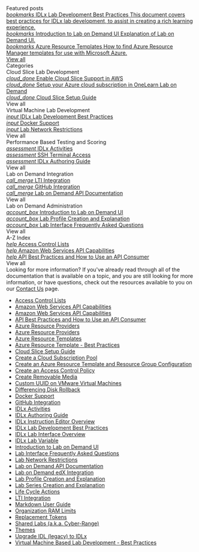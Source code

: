 <style>
    h1:first-of-type {margin-top:0;}
</style>

<div class="categories">
  <div class="categoriesHeader">Featured posts</div>
  <div class="cardContainerFull">
    <div class="cardContent">
      <div class="category">
        <a href="/lod/idlx-development-best-practices.md" class="categoryThread">
          <i class="material-icons light-blue">bookmarks</i>
          <span class="categoryTitleFeatured">IDLx Lab Development Best Practices</span>
          <span class="categoryDescription">This document covers best practices for IDLx lab development, to assist in creating a rich learning experience.</span>
        </a>
      </div>
      <div class="category"> 
        <a href="/lod/feature-focus/lod-experience.md" class="categoryThread">
          <i class="material-icons blue">bookmarks</i>
          <span class="categoryTitleFeatured">Introduction to Lab on Demand UI</span>
          <span class="categoryDescription">Explanation of Lab on Demand UI.</span>
        </a>
      </div>
      <div class="category">  
        <a href="/guides/cloud-slice/microsoft-azure/cloud-slice-find-resource-templates.md" class="categoryThread">
          <i class="material-icons light-blue">bookmarks</i>
          <span class="categoryTitleFeatured">Azure Resource Templates</span>
          <span class="categoryDescription">How to find Azure Resource Manager templates for use with Microsoft Azure.</span>
        </a>
      </div>
      <div class="viewAll"><a class="viewAllLink" href="/lod/home-landing-pages/cloud-slice-development-landing.md">View all</a></div>
    </div>
  </div>
  <div class="categoriesHeader">Categories</div>
  <div class="cardsContainer">
    <div class="cardContainer">
      <div class="cloudSlice cardContent">
        <div class="cardHeader">Cloud Slice Lab Development</div>
        <div class="category">
          <a href="/guides/cloud-slice/aws/aws-cloud-slice-setup.md" class="categoryThread">
            <i class="material-icons light-blue">cloud_done</i>
            <span class="categoryTitle">Enable Cloud Slice Support in AWS</span>
          </a>
        </div>
        <div class="category"> 
          <a href="/guides/cloud-slice/microsoft-azure/azure-setup-cloud-sub-pool-in-lod.md" class="categoryThread">
            <i class="material-icons blue">cloud_done</i>
            <span class="categoryTitle">Setup your Azure cloud subscription in OneLearn Lab on Demand</span>
          </a>
        </div>
        <div class="category">  
          <a href="/guides/cloud-slice/cloud-slice.md" class="categoryThread">
            <i class="material-icons light-blue">cloud_done</i>
            <span class="categoryTitle">Cloud Slice Setup Guide</span>
          </a>
        </div>
        <div class="viewAll"><a class="viewAllLink">View all</a></div>
      </div>
    </div>
    <div class="cardContainer">
      <div class="vmLabDev cardContent">
        <div class="cardHeader">Virtual Machine Lab Development</div>
        <div class="category">
          <a href="../lod/idlx-development-best-practices.md" class="categoryThread">
            <i class="material-icons light-green">input</i>
            <span class="categoryTitle">IDLx Lab Development Best Practices</span>
          </a>
        </div>
        <div class="category">
          <a href="/lod/docker.md" class="categoryThread">
            <i class="material-icons green">input</i>
            <span class="categoryTitle">Docker Support</span>
          </a>
        </div>
        <div class="category">
          <a href="/lod/lab-networks.md" class="categoryThread">
            <i class="material-icons light-green">input</i>
            <span class="categoryTitle">Lab Network Restrictions</span>
          </a>
        </div>
        <div class="viewAll"><a class="viewAllLink">View all</a></div>
      </div>
    </div>
    <div class="cardContainer">
      <div class="pbt_scoring cardContent">
        <div class="cardHeader">Performance Based Testing and Scoring</div>
        <div class="category">
          <a href="/lod/activities.md" class="categoryThread">
            <i class="material-icons light-blue">assessment</i>
            <span class="categoryTitle">IDLx Activities</span>
          </a>
        </div>
        <div class="category">
          <a href="terminal-access.md" class="categoryThread">
            <i class="material-icons blue">assessment</i>
            <span class="categoryTitle">SSH Terminal Access</span>
          </a>
        </div>
        <div class="category">
          <a href="/guides/idl2/idlv2-authoring-guide-and-best-practice.md" class="categoryThread">
            <i class="material-icons light-blue">assessment</i>
            <span class="categoryTitle">IDLx Authoring Guide</span>
          </a>
        </div>
        <div class="viewAll"><a class="viewAllLink">View all</a></div>
      </div>
    </div>
    <div class="cardContainer">
      <div class="lodIntegration cardContent">
        <div class="cardHeader">Lab on Demand Integration</div>
        <div class="category">
          <a href="/lod/lab-on-demand-lti-integration.md" class="categoryThread">
            <i class="material-icons light-green">call_merge</i>
            <span class="categoryTitle">LTI Integration</span>
          </a>
        </div>
        <div class="category">
          <a href="/guides/github-integration/github-integration.md" class="categoryThread">
            <i class="material-icons green">call_merge</i>
            <span class="categoryTitle">GitHub Integration</span>
          </a>
        </div>
        <div class="category">
          <a href="/lod/lod-api/lod-api-main.md" class="categoryThread">
            <i class="material-icons light-green">call_merge</i>
            <span class="categoryTitle">Lab on Demand API Documentation</span>
          </a>
        </div>
        <div class="viewAll"><a class="viewAllLink">View all</a></div>
      </div>
    </div>
    <div class="cardContainer">
      <div class="lod_admin cardContent">
        <div class="cardHeader">Lab on Demand Administration</div>
        <div class="category">
          <a href="/lod/feature-focus/lod-experience.md" class="categoryThread">
            <i class="material-icons light-blue">account_box</i>
            <span class="categoryTitle">Introduction to Lab on Demand UI</span>
          </a>
        </div>
        <div class="category">
          <a href="/lod/feature-focus/lab-profiles/create.md" class="categoryThread">
            <i class="material-icons blue">account_box</i>
            <span class="categoryTitle">Lab Profile Creation and Explanation</span>
          </a>
        </div>
        <div class="category">
          <a href="/lod/lab-interface-faq.md" class="categoryThread">
            <i class="material-icons light-blue">account_box</i>
            <span class="categoryTitle">Lab Interface Frequently Asked Questions</span>
          </a>
        </div>
        <div class="viewAll"><a class="viewAllLink">View all</a></div>
      </div>
    </div>
    <div class="cardContainer">
      <div class="azIndex cardContent">
        <div class="cardHeader">A-Z Index</div>
        <div class="category">
          <a href="access-control-lists.md" class="categoryThread">
            <i class="material-icons light-green">help</i>
            <span class="categoryTitle">Access Control Lists</span>
          </a>
        </div>
        <div class="category">
          <a href="/lod/aws-capabilities.md" class="categoryThread">
            <i class="material-icons green">help</i>
            <span class="categoryTitle">Amazon Web Services API Capabilities</span>
          </a>
        </div>
        <div class="category">
          <a href="/lod/how-to-use-api-consumer.md" class="categoryThread">
            <i class="material-icons light-green">help</i>
            <span class="categoryTitle">API Best Practices and How to Use an API Consumer</span>
          </a>
        </div>
        <div class="viewAll"><a class="viewAllLink">View all</a></div>
      </div>
    </div>
  </div>
  <div class="moreInfo">
    <span class="moreInfo_header">Looking for more information?</span>
    If you've already read through all of the documentation that is available on a topic, and you are still looking for more        information, or have questions, check out the resources available to you on our <a href="/contact-us.md">Contact Us</a> page.
  </div>
</div>

<div class="searchOptions">
  <ul class="searchOptions_title">
    <li class="searchOption"><a id="access-control-lists" href="access-control-lists.md">Access Control Lists</a></li>
    <li class="searchOption"><a id="aws-capabilities" href="/lod/aws-capabilities.md">Amazon Web Services API Capabilities</a></li>
    <li class="searchOption"><a id="how-to-use-api-consumer" href="/lod/how-to-use-api-consumer.md">Amazon Web Services API Capabilities</a></li>
    <li class="searchOption"><a id="azure-capacity-limitations" href="/guides/cloud-slice/microsoft-azure/azure-capacity-limitations.md">API Best Practices and How to Use an API Consumer</a></li>
    <li class="searchOption"><a id="azure-resource-providers" href="/guides/cloud-slice/microsoft-azure/azure-resource-providers.md">Azure Resource Providers</a></li>
    <li class="searchOption"><a id="azure-resource-providers" href="/guides/cloud-slice/microsoft-azure/azure-resource-providers.md">Azure Resource Providers</a></li>
    <li class="searchOption"><a id="cloud-slice-find-resource-templates" href="/guides/cloud-slice/microsoft-azure/cloud-slice-find-resource-templates.md">Azure Resource Templates</a></li>
    <li class="searchOption"><a id="azure-resource-template-best-practices" href="/lod/feature-focus/cloud-resource-templates/recommendations-and-best-practices.md">Azure Resource Template - Best Practices</a></li>
    <li class="searchOption"><a id="cloud-slice-setup" href="/guides/cloud-slice/cloud-slice.md">Cloud Slice Setup Guide</a></li>
    <li class="searchOption"><a id="create-cloud-subscription-pool" href="/lod/create-cloud-subscription-pool.md">Create a Cloud Subscription Pool</a></li>
    <li class="searchOption"><a id="create-azure-resource-template-and-resource-groupo" href="/lod/create-a-resource-template-and-configure-it-into-a-resource-group.md">Create an Azure Resource Template and Resource Group Configuration</a></li>
    <li class="searchOption"><a id="create-a-restriction-policy" href="/lod/create-a-restriction-policy.md">Create an Access Control Policy</a></li>
    <li class="searchOption"><a id="create-removal-media" href="/lod/create-Removable-media.md">Create Removable Media</a></li>
    <li class="searchOption"><a id="uuid" href="uuid.md">Custom UUID on VMware Virtual Machines</a></li>
    <li class="searchOption"><a id="differencing-disks" href="/lod/differencing-disks.md">Differencing Disk Rollback</a></li>
    <li class="searchOption"><a id="docker-support" href="/lod/docker.md">Docker Support</a></li>
    <li class="searchOption"><a id="gitHub-integration" href="/guides/github-integration/github-integration.md">GitHub Integration</a></li>
    <li class="searchOption"><a id="idlx-activities" href="/lod/activities.md">IDLx Activities</a></li>
    <li class="searchOption"><a id="idlx-authoring-guide" href="/guides/idl2/idlv2-authoring-guide-and-best-practice.md">IDLx Authoring Guide</a></li>
    <li class="searchOption"><a id="idlx-instruction-editor-overview" href="/lod/idlx-lab-instruction-editor.md">IDLx Instruction Editor Overview</a></li>
    <li class="searchOption"><a id="idlx-lab-dev-best-practices" href="/lod/idlx-development-best-practices.md">IDLx Lab Development Best Practices</a></li>
    <li class="searchOption"><a id="idlx-lab-interface-overview" href="/lod/idlx-lab-interface-overview.md">IDLx Lab Interface Overview</a></li>
    <li class="searchOption"><a id="idlx-lab-variables" href="/lod/variables.md">IDLx Lab Variable</a></li>
    <li class="searchOption"><a id="intro-lod-ui" href="/lod/feature-focus/lod-experience.md">Introduction to Lab on Demand UI</a></li>
    <li class="searchOption"><a id="lab-interface-faq" href="/lod/lab-interface-faq.md">Lab Interface Frequently Asked Questions</a></li>
    <li class="searchOption"><a id="lab-network-restrictions" href="/lod/lab-networks.md">Lab Network Restrictions</a></li>
    <li class="searchOption"><a id="lod-api-documentation" href="/lod/lod-api/lod-api-main.mdd">Lab on Demand API Documentation</a></li>
    <li class="searchOption"><a id="lod-lti" href="/guides/lti/lod-lti.md">Lab on Demand edX Integration</a></li>
    <li class="searchOption"><a id="lab-profiles-create-explanation" href="/lod/feature-focus/lab-profiles/create.md">Lab Profile Creation and Explanation</a></li>
    <li class="searchOption"><a id="lab-series-create-explanation" href="/lod/lab-series.md">Lab Series Creation and Explanation</a></li>
    <li class="searchOption"><a id="life-cycle-actions" href="/lod/life-cycle-actions.md">Life Cycle Actions</a></li>
    <li class="searchOption"><a id="lti-integration" href="/lod/lab-on-demand-lti-integration.md">LTI Integration</a></li>
    <li class="searchOption"><a id="md-user-guide" href="/guides/idl2/markdown-user-guide.md">Markdown User Guide</a></li>
        <li class="searchOption"><a id="org-max-ram" href="org-max-ram.md">Organization RAM Limits</a></li>
    <li class="searchOption"><a id="replacement-tokens" href="/lod/feature-focus/cloud-resource-templates/replacement-tokens.md">Replacement Tokens</a></li>
    <li class="searchOption"><a id="shared-labs" href="/guides/sl/sharedlabs.md">Shared Labs (a.k.a. Cyber-Range)</a></li>
    <li class="searchOption"><a id="lod-themes" href="lod-themes.md">Themes</a></li>
    <li class="searchOption"><a id=idlx-migration-guide" href="/lod/idlx-migration-guide.md">Upgrade IDL (legacy) to IDLx</a></li>
    <li class="searchOption"><a id="vm-based-lab-build-best-practices" href="/lod/vm-based-lab-build-best-practices.md">Virtual Machine Based Lab Development - Best Practices</a></li>
  </ul>
</div>

